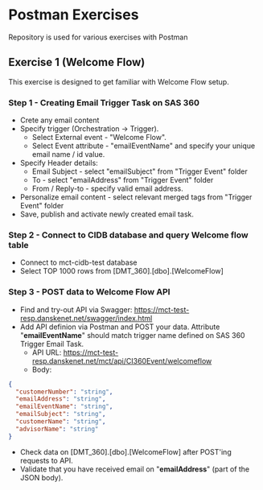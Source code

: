 # Postman Exercises
Repository is used for various exercises with Postman

## Exercise 1 (Welcome Flow)
This exercise is designed to get familiar with Welcome Flow setup. 

### Step 1 - Creating Email Trigger Task on SAS 360
* Crete any email content
* Specify trigger (Orchestration -> Trigger). 
  * Select External event - "Welcome Flow". 
  * Select Event attribute - "emailEventName" and specify your unique email name / id value. 
* Specify Header details: 
  * Email Subject - select "emailSubject" from "Trigger Event" folder
  * To - select "emailAddress" from "Trigger Event" folder
  * From / Reply-to - specify valid email address.
* Personalize email content - select relevant merged tags from "Trigger Event" folder
* Save, publish and activate newly created email task. 

### Step 2 - Connect to CIDB database and query Welcome flow table
* Connect to mct-cidb-test database
* Select TOP 1000 rows from [DMT_360].[dbo].[WelcomeFlow]
  
### Step 3 - POST data to Welcome Flow API
* Find and try-out API via Swagger: https://mct-test-resp.danskenet.net/swagger/index.html
* Add API definion via Postman and POST your data. Attribute "**emailEventName**" should match trigger name defined on SAS 360 Trigger Email Task. 
  * API URL: https://mct-test-resp.danskenet.net/mct/api/CI360Event/welcomeflow
  * Body:
```json
{
  "customerNumber": "string",
  "emailAddress": "string",
  "emailEventName": "string",
  "emailSubject": "string",
  "customerName": "string",
  "advisorName": "string"
}
```
*  Check data on [DMT_360].[dbo].[WelcomeFlow] after POST'ing requests to API.
*  Validate that you have received email on "**emailAddress**" (part of the JSON body). 
